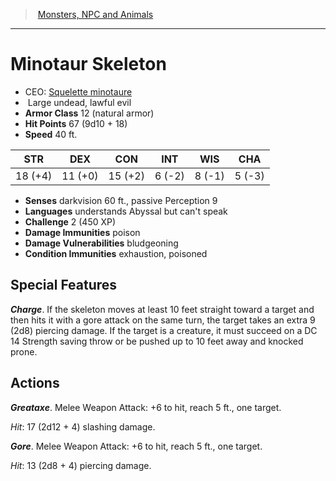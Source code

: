 ﻿---
!MonsterItem
Family: MonsterVO
Type: undead
Size: Large
Alignment: lawful evil
ArmorClass: 12 (natural armor)
HitPoints: 67 (9d10 + 18)
Speed: 40 ft.
Strength: 18 (+4)
Dexterity: 11 (+0)
Constitution: 15 (+2)
Intelligence: ' 6 (-2)'
Wisdom: ' 8 (-1)'
Charisma: ' 5 (-3)'
DamageImmunities: poison
ConditionImmunities: exhaustion, poisoned
Senses: darkvision 60 ft., passive Perception 9
Languages: understands Abyssal but can't speak
Challenge: 2 (450 XP)
Id: monsters_vo.md#minotaur-skeleton
ParentLink: monsters_vo.md#monsters-npc-and-animals
Name: Minotaur Skeleton
ParentName: Monsters, NPC and Animals
NameLevel: 1
AltName: '[Squelette minotaure](hd_monsters_squelette_minotaure.md)'
Attributes: {}
AttributesDictionary: >+
  {}

---
> [Monsters, NPC and Animals](srd_monsters.md)

---

# Minotaur Skeleton

- CEO: [Squelette minotaure](hd_monsters_squelette_minotaure.md)
-  Large undead, lawful evil
- **Armor Class** 12 (natural armor)
- **Hit Points** 67 (9d10 + 18)
- **Speed** 40 ft.

|STR|DEX|CON|INT|WIS|CHA|
|---|---|---|---|---|---|
|18 (+4)|11 (+0)|15 (+2)| 6 (-2)| 8 (-1)| 5 (-3)|

- **Senses** darkvision 60 ft., passive Perception 9
- **Languages** understands Abyssal but can't speak
- **Challenge** 2 (450 XP)
- **Damage Immunities** poison
- **Damage Vulnerabilities** bludgeoning
- **Condition Immunities** exhaustion, poisoned

## Special Features

**_Charge_**. If the skeleton moves at least 10 feet straight toward a target and then hits it with a gore attack on the same turn, the target takes an extra 9 (2d8) piercing damage. If the target is a creature, it must succeed on a DC 14 Strength saving throw or be pushed up to 10 feet away and knocked prone.

## Actions

**_Greataxe_**. Melee Weapon Attack: +6 to hit, reach 5 ft., one target.

_Hit_: 17 (2d12 + 4) slashing damage.

**_Gore_**. Melee Weapon Attack: +6 to hit, reach 5 ft., one target.

_Hit_: 13 (2d8 + 4) piercing damage.

